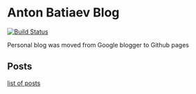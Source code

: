 # Anton Batiaev Blog
[![Build Status](https://travis-ci.org/Batiaev/blog.svg?branch=gh-pages)](https://travis-ci.org/Batiaev/blog)

 Personal blog was moved from Google blogger to Github pages

## Posts

[list of posts](https://github.com/Batiaev/blog/tree/gh-pages/_posts)

